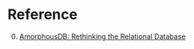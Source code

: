 # Reference

0. [AmorphousDB: Rethinking the Relational Database](https://www.linkedin.com/pulse/amorphousdb-rethinking-relational-database-jim-starkey)

